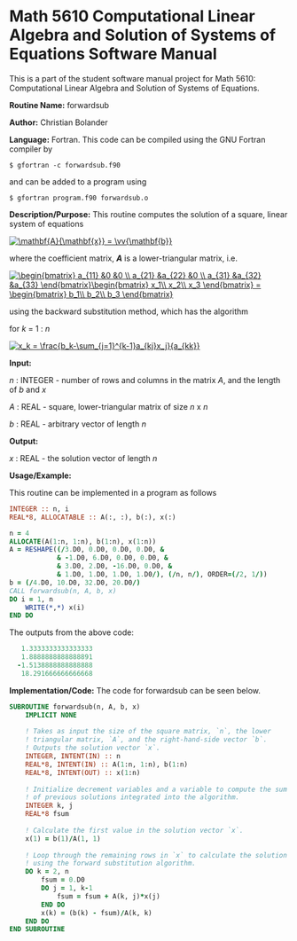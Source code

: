 # Math 5610 Computational Linear Algebra and Solution of Systems of Equations Software Manual

This is a part of the student software manual project for Math 5610: Computational Linear Algebra and Solution of Systems of Equations. 

**Routine Name:**           forwardsub

**Author:** Christian Bolander

**Language:** Fortran. This code can be compiled using the GNU Fortran compiler by

```$ gfortran -c forwardsub.f90```

and can be added to a program using

```$ gfortran program.f90 forwardsub.o ``` 

**Description/Purpose:** This routine computes the solution of a square, linear system of equations

<a href="https://www.codecogs.com/eqnedit.php?latex=\mathbf{A}{\mathbf{x}}&space;=&space;\vv{\mathbf{b}}" target="_blank"><img src="https://latex.codecogs.com/gif.latex?\mathbf{A}{\mathbf{x}}&space;=&space;\vv{\mathbf{b}}" title="\mathbf{A}{\mathbf{x}} = \vv{\mathbf{b}}" /></a>

where the coefficient matrix, ***A*** is a lower-triangular matrix, i.e.

<a href="https://www.codecogs.com/eqnedit.php?latex=\begin{bmatrix}&space;a_{11}&space;&0&space;&0&space;\\&space;a_{21}&space;&a_{22}&space;&0&space;\\&space;a_{31}&space;&a_{32}&space;&a_{33}&space;\end{bmatrix}\begin{bmatrix}&space;x_1\\&space;x_2\\&space;x_3&space;\end{bmatrix}&space;=&space;\begin{bmatrix}&space;b_1\\&space;b_2\\&space;b_3&space;\end{bmatrix}" target="_blank"><img src="https://latex.codecogs.com/gif.latex?\begin{bmatrix}&space;a_{11}&space;&0&space;&0&space;\\&space;a_{21}&space;&a_{22}&space;&0&space;\\&space;a_{31}&space;&a_{32}&space;&a_{33}&space;\end{bmatrix}\begin{bmatrix}&space;x_1\\&space;x_2\\&space;x_3&space;\end{bmatrix}&space;=&space;\begin{bmatrix}&space;b_1\\&space;b_2\\&space;b_3&space;\end{bmatrix}" title="\begin{bmatrix} a_{11} &0 &0 \\ a_{21} &a_{22} &0 \\ a_{31} &a_{32} &a_{33} \end{bmatrix}\begin{bmatrix} x_1\\ x_2\\ x_3 \end{bmatrix} = \begin{bmatrix} b_1\\ b_2\\ b_3 \end{bmatrix}" /></a>

using the backward substitution method, which has the algorithm

for *k* = 1 : *n*

<a href="https://www.codecogs.com/eqnedit.php?latex=x_k&space;=&space;\frac{b_k-\sum_{j=1}^{k-1}a_{kj}x_j}{a_{kk}}" target="_blank"><img src="https://latex.codecogs.com/gif.latex?x_k&space;=&space;\frac{b_k-\sum_{j=1}^{k-1}a_{kj}x_j}{a_{kk}}" title="x_k = \frac{b_k-\sum_{j=1}^{k-1}a_{kj}x_j}{a_{kk}}" /></a>

**Input:** 

*n* : INTEGER - number of rows and columns in the matrix *A*, and the length of *b* and *x*

*A* : REAL - square, lower-triangular matrix of size *n* x *n*

*b* : REAL - arbitrary vector of length *n*

**Output:** 

*x* : REAL - the solution vector of length *n*

**Usage/Example:**

This routine can be implemented in a program as follows

```fortran
INTEGER :: n, i
REAL*8, ALLOCATABLE :: A(:, :), b(:), x(:)

n = 4
ALLOCATE(A(1:n, 1:n), b(1:n), x(1:n))
A = RESHAPE((/3.D0, 0.D0, 0.D0, 0.D0, &
			& -1.D0, 6.D0, 0.D0, 0.D0, &
			& 3.D0, 2.D0, -16.D0, 0.D0, &
			& 1.D0, 1.D0, 1.D0, 1.D0/), (/n, n/), ORDER=(/2, 1/))
b = (/4.D0, 10.D0, 32.D0, 20.D0/)
CALL forwardsub(n, A, b, x)
DO i = 1, n
	WRITE(*,*) x(i)
END DO
```

The outputs from the above code:

```fortran
   1.3333333333333333     
   1.8888888888888891     
  -1.5138888888888888     
   18.291666666666668  
```

**Implementation/Code:** The code for forwardsub can be seen below.

```fortran
SUBROUTINE forwardsub(n, A, b, x)
	IMPLICIT NONE
	
	! Takes as input the size of the square matrix, `n`, the lower
	! triangular matrix, `A`, and the right-hand-side vector `b`.
	! Outputs the solution vector `x`.
	INTEGER, INTENT(IN) :: n
	REAL*8, INTENT(IN) :: A(1:n, 1:n), b(1:n)
	REAL*8, INTENT(OUT) :: x(1:n)
	
	! Initialize decrement variables and a variable to compute the sum
	! of previous solutions integrated into the algorithm.
	INTEGER k, j
	REAL*8 fsum
	
	! Calculate the first value in the solution vector `x`.
	x(1) = b(1)/A(1, 1)
	
	! Loop through the remaining rows in `x` to calculate the solution
	! using the forward substitution algorithm.
	DO k = 2, n
		fsum = 0.D0
		DO j = 1, k-1
			fsum = fsum + A(k, j)*x(j)
		END DO
		x(k) = (b(k) - fsum)/A(k, k)
	END DO
END SUBROUTINE
```




